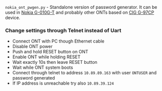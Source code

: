 `nokia_ont_pwgen.py` - Standalone version of password generator. It can be used in [Nokia G-010G-T](https://hack-gpon.org/ont-nokia-g-010g-t/) and probably other ONTs based on [CIG G-97CP](https://hack-gpon.org/ont-cig-g-97cp/) device.


### Change settings through Telnet instead of Uart

- Connect ONT with PC though Ethernet cable
- Disable ONT power
- Push and hold RESET button on ONT
- Enable ONT while holding RESET 
- Wait exactly 10s then leave RESET button
- Wait while ONT system boots
- Connect through telnet to address `10.89.89.163` with user `ONTUSER` and password generated
- If IP address is unreachable try also `10.89.39.124`
